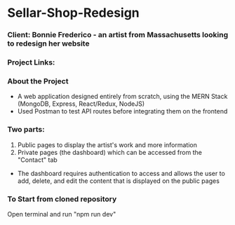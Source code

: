 # Sellar-Shop-Redesign
### Client: Bonnie Frederico - an artist from Massachusetts looking to redesign her website

### Project Links:


### About the Project
* A web application designed entirely from scratch, using the MERN Stack (MongoDB, Express, React/Redux, NodeJS)
* Used Postman to test API routes before integrating them on the frontend

### Two parts:
1) Public pages to display the artist's work and more information
2) Private pages (the dashboard) which can be accessed from the "Contact" tab
- The dashboard requires authentication to access and allows the user to add, delete, and edit the content that is displayed on the public pages

### To Start from cloned repository
Open terminal and run "npm run dev"
